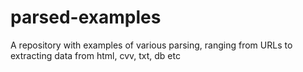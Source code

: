 # parsed-examples
A repository with examples of various parsing, ranging from URLs to extracting data from html, cvv, txt, db etc
